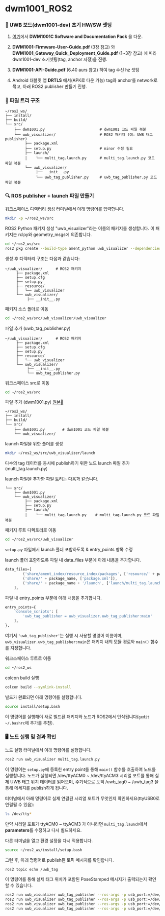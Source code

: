 # dwm1001_ROS2
### 💾 UWB 보드(dwm1001-dev) 초기 HW/SW 셋팅
1. [여기](https://www.qorvo.com/products/p/DWM1001-DEV#documents)에서 **DWM1001C Software and Documentation Pack** 을 다운.

2. **DWM1001-Firmware-User-Guide.pdf** (3장 참고) 와
   **DWM1001_Gateway_Quick_Deployment_Guide.pdf** (1~3장 참고) 에 따라 dwm1001-dev 초기셋팅(tag, anchor 지정)을 진행.

3. **DWM1001-API-Guide.pdf** (6.40 aurs 참고) 하여 tag 수신 hz 셋팅

4. Android 태블릿 앱 **DRTLS** 에서(APK로 다운 가능) tag와 anchor를 network로 묶고, 아래 ROS2 publisher 만들기 진행.

### 📁 파일 트리 구조
```plaintext
~/ros2_ws/
├── install/
├── build/
└── src/
    ├── dwm1001.py                         # dwm1001 코드 파일 복붙
    └── uwb_visualizer/                    # ROS2 패키지 (예: UWB 태그 publisher)
         ├── package.xml
         ├── setup.py                      # minor 수정 필요
         ├── launch/
         │    └── multi_tag.launch.py      # multi_tag.launch.py 코드 파일 복붙
         └── uwb_visualizer/
              ├── __init__.py
              └── uwb_tag_publisher.py     # uwb_tag_publisher.py 코드 파일 복붙
```
### :mag: ROS publisher + launch 파일 만들기
워크스페이스 디렉터리 생성
터미널에서 아래 명령어를 입력합니다.
```bash
mkdir -p ~/ros2_ws/src
```
ROS2 Python 패키지 생성
"uwb_visualizer"라는 이름의 패키지를 생성합니다. 이 패키지는 rclpy와 geometry_msgs에 의존합니다.
```bash
cd ~/ros2_ws/src
ros2 pkg create --build-type ament_python uwb_visualizer --dependencies rclpy geometry_msgs
```
생성 후 디렉터리 구조는 다음과 같습니다:
```plaintext
~/uwb_visualizer/      # ROS2 패키지
     ├── package.xml
     ├── setup.cfg
     ├── setup.py
     ├── resource/
     │   └── uwb_visualizer
     └── uwb_visualizer/
          ├── __init__.py
```
패키지 소스 폴더로 이동
```bash
cd ~/ros2_ws/src/uwb_visualizer/uwb_visualizer
```
파일 추가 (uwb_tag_publisher.py)
```
~/uwb_visualizer/      # ROS2 패키지
     ├── package.xml
     ├── setup.cfg
     ├── setup.py
     ├── resource/
     │   └── uwb_visualizer
     └── uwb_visualizer/
          ├── __init__.py
          └── uwb_tag_publisher.py
```

워크스페이스 src로 이동
```bash
cd ~/ros2_ws/src
```
파일 추가 (dwm1001.py) [원본🔗](https://github.com/the-hive-lab/pydwm1001/tree/main)
```
~/ros2_ws/
├── install/
├── build/
└── src/
    ├── dwm1001.py        # dwm1001 코드 파일 복붙
    └── uwb_visualizer/
```

launch 파일을 위한 폴더를 생성
```bash
mkdir ~/ros2_ws/src/uwb_visualizer/launch
```
다수의 tag 데이터를 동시에 publish하기 위한 노드 launch 파일 추가 (multi_tag.launch.py)

launch 파일을 추가한 파일 트리는 다음과 같습니다.
```plaintext
└── src/
    ├── dwm1001.py                         
    └── uwb_visualizer/                    
         ├── package.xml
         ├── setup.py                      
         ├── launch/
         │    └── multi_tag.launch.py    # multi_tag.launch.py 코드 파일 복붙
```    

패키지 루트 디렉토리로 이동
```bash
cd ~/ros2_ws/src/uwb_visualizer
```
`setup.py` 파일에서 launch 폴더 포함하도록 & entry_points 항목 수정

launch 폴더 포함하도록 파일 내 data_files 부분에 아래 내용을 추가합니다.
```python
data_files=[
        ('share/ament_index/resource_index/packages', ['resource/' + package_name]),
        ('share/' + package_name, ['package.xml']),
        ('share/' + package_name + '/launch', ['launch/multi_tag.launch.py']),
    ],
```
파일 내 entry_points 부분에 아래 내용을 추가합니다.
```python
entry_points={
    'console_scripts': [
        'uwb_tag_publisher = uwb_visualizer.uwb_tag_publisher:main'
    ],
},
```
여기서 `'uwb_tag_publisher'`는 실행 시 사용할 명령어 이름이며,
`uwb_visualizer.uwb_tag_publisher:main`은 패키지 내의 모듈 경로와 `main()` 함수를 지정합니다.

워크스페이스 루트로 이동
```bash
cd ~/ros2_ws
```
colcon build 실행
```bash
colcon build --symlink-install
```
빌드가 완료되면 아래 명령어를 실행합니다.
```bash
source install/setup.bash
```
이 명령어를 실행해야 새로 빌드된 패키지와 노드가 ROS2에서 인식됩니다(`gedit ~/.bashrc`에 추가를 추천).

### 🖥️ 노드 실행 및 결과 확인
노드 실행
터미널에서 아래 명령어를 실행합니다.
```bash
ros2 run uwb_visualizer multi_tag.launch.py
```
이 명령어는 `setup.py`에 등록한 entry point를 통해 `main()` 함수를 호출하여 노드를 실행합니다.
노드가 실행되면 /dev/ttyACM0 ~ /dev/ttyACM3 시리얼 포트를 통해 실제 UWB 태그 위치 데이터를 읽어오며, 주기적으로 토픽 /uwb_tag0 ~ /uwb_tag3 을 통해 메세지를 publish하게 됩니다.

터미널에서 아래 명령어로 실제 연결된 시리얼 포트가 무엇인지 확인하세요(ttyUSB0로 연결될 수 있음):
```bash
ls /dev/tty*
```
만약 시리얼 포트가 ttyACM0 ~ ttyACM3 가 아니라면 `multi_tag.launch`에서 **parameters**를 수정하고 다시 빌드하세요.

다른 터미널을 열고 환경 설정을 다시 적용합니다.
```bash
source ~/ros2_ws/install/setup.bash
```
그런 후, 아래 명령어로 publish된 토픽 메시지를 확인합니다.
```bash
ros2 topic echo /uwb_tag
```
이 명령어를 통해 실제 태그 위치가 포함된 PoseStamped 메시지가 출력되는지 확인할 수 있습니다.

```bash
ros2 run uwb_visualizer uwb_tag_publisher --ros-args -p usb_port:=/dev/ttyACM0 -p topic_name:=/uwb_tag1
ros2 run uwb_visualizer uwb_tag_publisher --ros-args -p usb_port:=/dev/ttyACM1 -p topic_name:=/uwb_tag2
ros2 run uwb_visualizer uwb_tag_publisher --ros-args -p usb_port:=/dev/ttyACM2 -p topic_name:=/uwb_tag3
ros2 run uwb_visualizer uwb_tag_publisher --ros-args -p usb_port:=/dev/ttyACM3 -p topic_name:=/uwb_tag4
```

